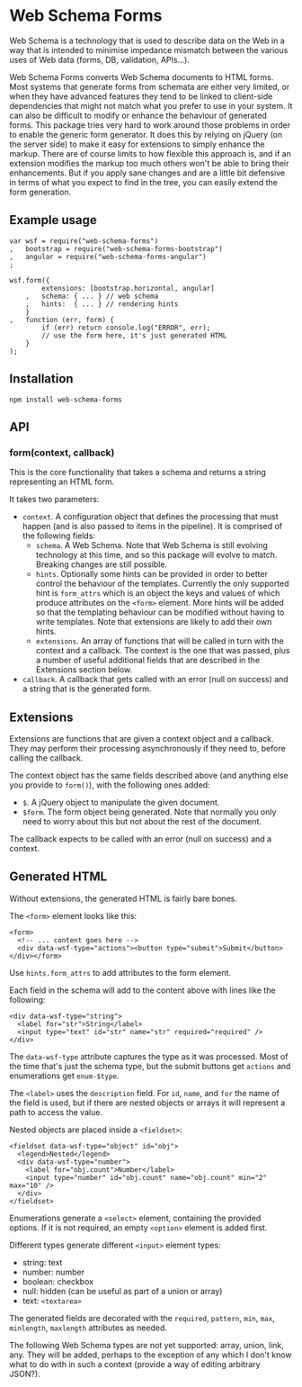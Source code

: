 
# Web Schema Forms

Web Schema is a technology that is used to describe data on the Web in a way that is intended to
minimise impedance mismatch between the various uses of Web data (forms, DB, validation, APIs…).

Web Schema Forms converts Web Schema documents to HTML forms. Most systems that generate forms from
schemata are either very limited, or when they have advanced features they tend to be linked to
client-side dependencies that might not match what you prefer to use in your system. It can also
be difficult to modify or enhance the behaviour of generated forms. This package tries very hard to
work around those problems in order to enable the generic form generator. It does this by relying
on jQuery (on the server side) to make it easy for extensions to simply enhance the markup. There
are of course limits to how flexible this approach is, and if an extension modifies the markup too
much others won't be able to bring their enhancements. But if you apply sane changes and are a
little bit defensive in terms of what you expect to find in the tree, you can easily extend the
form generation.

## Example usage

    var wsf = require("web-schema-forms")
    ,   bootstrap = require("web-schema-forms-bootstrap")
    ,   angular = require("web-schema-forms-angular")
    ;

    wsf.form({
            extensions: [bootstrap.horizontal, angular]
        ,   schema: { ... } // web schema
        ,   hints:  { ... } // rendering hints
        }
    ,   function (err, form) {
            if (err) return console.log("ERROR", err);
            // use the form here, it's just generated HTML
        }
    );

## Installation

    npm install web-schema-forms

## API

### form(context, callback)

This is the core functionality that takes a schema and returns a string representing an HTML
form.

It takes two parameters:
* ```context```. A configuration object that defines the processing that must happen (and is also
  passed to items in the pipeline). It is comprised of the following fields:
    * ```schema```. A Web Schema. Note that Web Schema is still evolving technology at this time,
      and so this package will evolve to match. Breaking changes are still possible.
    * ```hints```. Optionally some hints can be provided in order to better control the behaviour of
      the templates. Currently the only supported hint is ```form_attrs``` which is an object the
      keys and values of which produce attributes on the ```<form>``` element. More hints will be 
      added so that the templating behaviour can be modified without having to write templates. Note
      that extensions are likely to add their own hints.
    * ```extensions```. An array of functions that will be called in turn with the context and a
      callback. The context is the one that was passed, plus a number of useful additional fields
      that are described in the Extensions section below.
* ```callback```. A callback that gets called with an error (null on success) and a string that is
  the generated form.

## Extensions

Extensions are functions that are given a context object and a callback. They may perform their
processing asynchronously if they need to, before calling the callback.

The context object has the same fields described above (and anything else you provide to 
```form()```), with the following ones added:
* ```$```. A jQuery object to manipulate the given document.
* ```$form```. The form object being generated. Note that normally you only need to worry about this
  but not about the rest of the document.

The callback expects to be called with an error (null on success) and a context.

## Generated HTML

Without extensions, the generated HTML is fairly bare bones.

The ```<form>``` element looks like this:

    <form>
      <!-- ... content goes here -->
      <div data-wsf-type="actions"><button type="submit">Submit</button></div></form>

Use ```hints.form_attrs``` to add attributes to the form element.

Each field in the schema will add to the content above with lines like the following:

    <div data-wsf-type="string">
      <label for="str">String</label>
      <input type="text" id="str" name="str" required="required" />
    </div>

The ```data-wsf-type``` attribute captures the type as it was processed. Most of the time that's
just the schema type, but the submit buttons get ```actions``` and enumerations get ```enum-$type```.

The ```<label>``` uses the ```description``` field. For ```id```, ```name```, and ```for``` the
name of the field is used, but if there are nested objects or arrays it will represent a path to
access the value.

Nested objects are placed inside a ```<fieldset>```:

    <fieldset data-wsf-type="object" id="obj">
      <legend>Nested</legend>
      <div data-wsf-type="number">
        <label for="obj.count">Number</label>
        <input type="number" id="obj.count" name="obj.count" min="2" max="10" />
      </div>
    </fieldset>

Enumerations generate a ```<select>``` element, containing the provided options. If it is not
required, an empty ```<option>``` element is added first.

Different types generate different ```<input>``` element types:
* string: text
* number: number
* boolean: checkbox
* null: hidden (can be useful as part of a union or array)
* text: ```<textarea>```

The generated fields are decorated with the ```required```, ```pattern```, ```min```, ```max```,
```minlength```, ```maxlength``` attributes as needed.

The following Web Schema types are not yet supported: array, union, link, any. They will be added,
perhaps to the exception of any which I don't know what to do with in such a context (provide a way
of editing arbitrary JSON?).
